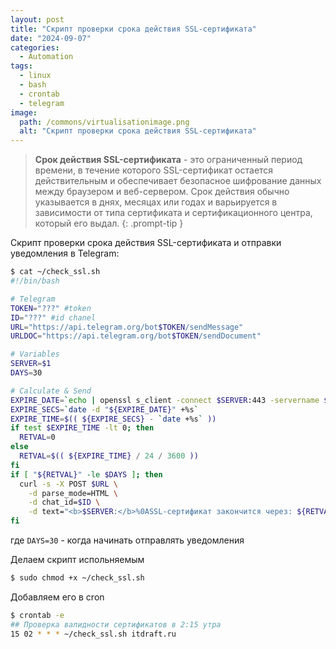 ```yaml
---
layout: post
title: "Скрипт проверки срока действия SSL-сертификата"
date: "2024-09-07"
categories:
  - Automation
tags:
  - linux
  - bash
  - crontab
  - telegram
image:
  path: /commons/virtualisationimage.png
  alt: "Скрипт проверки срока действия SSL-сертификата"
---
```


> **Срок действия SSL-сертификата** - это ограниченный период времени, в течение которого SSL-сертификат остается действительным и обеспечивает безопасное шифрование данных между браузером и веб-сервером. Срок действия обычно указывается в днях, месяцах или годах и варьируется в зависимости от типа сертификата и сертификационного центра, который его выдал.
{: .prompt-tip }

Скрипт проверки срока действия SSL-сертификата и отправки уведомления в Telegram:

```sh
$ cat ~/check_ssl.sh
#!/bin/bash

# Telegram
TOKEN="???" #token
ID="???" #id chanel
URL="https://api.telegram.org/bot$TOKEN/sendMessage"
URLDOC="https://api.telegram.org/bot$TOKEN/sendDocument"

# Variables
SERVER=$1
DAYS=30

# Calculate & Send
EXPIRE_DATE=`echo | openssl s_client -connect $SERVER:443 -servername $SERVER -tlsextdebug 2>/dev/null | openssl x509 -noout -dates 2>/dev/null | grep notAfter | cut -d'=' -f2`
EXPIRE_SECS=`date -d "${EXPIRE_DATE}" +%s`
EXPIRE_TIME=$(( ${EXPIRE_SECS} - `date +%s` ))
if test $EXPIRE_TIME -lt 0; then
  RETVAL=0
else
  RETVAL=$(( ${EXPIRE_TIME} / 24 / 3600 ))
fi
if [ "${RETVAL}" -le $DAYS ]; then
  curl -s -X POST $URL \
    -d parse_mode=HTML \
    -d chat_id=$ID \
    -d text="<b>$SERVER:</b>%0ASSL-сертификат закончится через: ${RETVAL} дня/дней"
fi
```

где
`DAYS=30` - когда начинать отправлять уведомления

Делаем скрипт испольняемым

```sh
$ sudo chmod +x ~/check_ssl.sh
```

Добавляем его в cron

```sh
$ crontab -e
## Проверка валидности сертификатов в 2:15 утра
15 02 * * * ~/check_ssl.sh itdraft.ru
```
